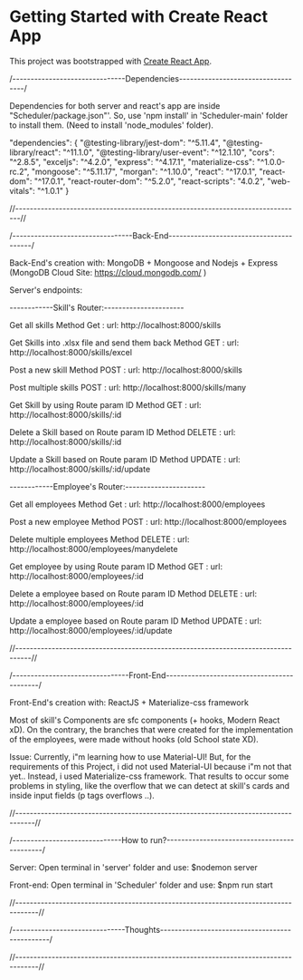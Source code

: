 # Getting Started with Create React App

This project was bootstrapped with [Create React App](https://github.com/facebook/create-react-app).




/-------------------------------Dependencies-----------------------------------/

Dependencies for both server and react's app are inside "Scheduler/package.json"'. 
So, use 'npm install' in 'Scheduler-main' folder to install them. 
(Need to install 'node_modules' folder).

  "dependencies": {
    "@testing-library/jest-dom": "^5.11.4",
    "@testing-library/react": "^11.1.0",
    "@testing-library/user-event": "^12.1.10",
    "cors": "^2.8.5",
    "exceljs": "^4.2.0",
    "express": "^4.17.1",
    "materialize-css": "^1.0.0-rc.2",
    "mongoose": "^5.11.17",
    "morgan": "^1.10.0",
    "react": "^17.0.1",
    "react-dom": "^17.0.1",
    "react-router-dom": "^5.2.0",
    "react-scripts": "4.0.2",
    "web-vitals": "^1.0.1"
  }

//-------------------------------------------------------------------------------//





/---------------------------------Back-End----------------------------------------/

Back-End's creation with:
MongoDB + Mongoose and Nodejs + Express 
(MongoDB Cloud Site: https://cloud.mongodb.com/ )

Server's endpoints:

------------Skill's Router:----------------------

Get all skills
Method Get : url: http://localhost:8000/skills


Get Skills into .xlsx file and send them back
Method GET : url: http://localhost:8000/skills/excel


Post a new skill
Method POST : url: http://localhost:8000/skills


Post multiple skills
POST : url: http://localhost:8000/skills/many


Get Skill by using Route param ID
Method GET : url: http://localhost:8000/skills/:id


Delete a Skill based on Route param ID
Method DELETE : url: http://localhost:8000/skills/:id


Update a Skill based on Route param ID
Method UPDATE : url: http://localhost:8000/skills/:id/update


------------Employee's Router:----------------------

Get all employees
Method Get : url: http://localhost:8000/employees


Post a new employee
Method POST : url: http://localhost:8000/employees


Delete multiple employees
Method DELETE : url: http://localhost:8000/employees/manydelete


Get employee by using Route param ID
Method GET : url: http://localhost:8000/employees/:id


Delete a employee based on Route param ID
Method DELETE : url: http://localhost:8000/employees/:id


Update a employee based on Route param ID
Method UPDATE : url: http://localhost:8000/employees/:id/update

//----------------------------------------------------------------------------------//




/--------------------------------Front-End-------------------------------------------/

Front-End's creation with:
ReactJS + Materialize-css framework

Most of skill's Components are sfc components (+ hooks, Modern React xD). On the contrary, the branches 
that were created for the implementation of the employees, were made without hooks (old School state XD).


    
Issue:
Currently, i"m learning how to use Material-UI! But, for the requirements of
this Project, i did not used Material-UI because i"m not that yet.. Instead, 
i used Materialize-css framework. That results to occur some problems in styling, like the
overflow that we can detect at skill's cards and inside input fields (p tags overflows ..).

//-----------------------------------------------------------------------------------//





/------------------------------How to run?--------------------------------------------/

Server: 
Open terminal in 'server' folder and use: $nodemon server

Front-end:
Open terminal in 'Scheduler' folder and use: $npm run start

//------------------------------------------------------------------------------------//





/-------------------------------Thoughts-----------------------------------------------/

//------------------------------------------------------------------------------------//
